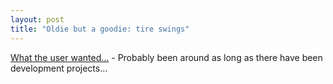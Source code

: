 ```yaml
---
layout: post
title: "Oldie but a goodie: tire swings"
---
```




<a href="http://www.uoregon.edu/~ftepfer/SchlFacilities/TireSwingTable.html">What the user wanted...</a> - Probably been around as long as there have been development projects...


